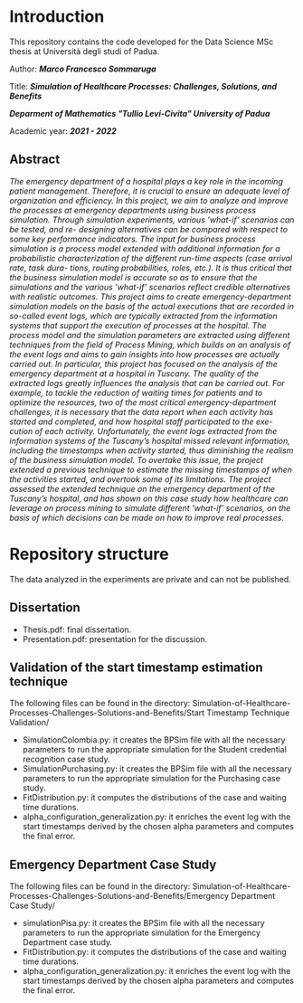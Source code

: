 # Introduction

This repository contains the code developed for the Data Science MSc thesis at Università degli studi of Padua.

Author: ***Marco Francesco Sommaruga***

Title: ***Simulation of Healthcare Processes: Challenges, Solutions, and Benefits***

***Deparment of Mathematics "Tullio Levi-Civita" 
University of Padua***

Academic year: ***2021 - 2022*** 


## Abstract
*The emergency department of a hospital plays a key role in the incoming patient management. Therefore, it is crucial to ensure an adequate level of organization and efficiency. In this project, we aim to analyze and improve the processes at emergency departments using business process simulation. Through simulation experiments, various ’what-if’ scenarios can be tested, and re- designing alternatives can be compared with respect to some key performance indicators. The input for business process simulation is a process model extended with additional information for a probabilistic characterization of the different run-time aspects (case arrival rate, task dura- tions, routing probabilities, roles, etc.). It is thus critical that the business simulation model is accurate so as to ensure that the simulations and the various ’what-if’ scenarios reflect credible alternatives with realistic outcomes.
This project aims to create emergency-department simulation models on the basis of the actual executions that are recorded in so-called event logs, which are typically extracted from the information systems that support the execution of processes at the hospital. The process model and the simulation parameters are extracted using different techniques from the field of Process Mining, which builds on an analysis of the event logs and aims to gain insights into how processes are actually carried out. In particular, this project has focused on the analysis of the emergency department at a hospital in Tuscany.
The quality of the extracted logs greatly influences the analysis that can be carried out. For example, to tackle the reduction of waiting times for patients and to optimize the resources, two of the most critical emergency-department challenges, it is necessary that the data report when each activity has started and completed, and how hospital staff participated to the exe- cution of each activity. Unfortunately, the event logs extracted from the information systems of the Tuscany’s hospital missed relevant information, including the timestamps when activity started, thus diminishing the realism of the business simulation model.
To overtake this issue, the project extended a previous technique to estimate the missing timestamps of when the activities started, and overtook some of its limitations.
The project assessed the extended technique on the emergency department of the Tuscany’s hospital, and has shown on this case study how healthcare can leverage on process mining to simulate different ’what-if’ scenarios, on the basis of which decisions can be made on how to improve real processes.*


# Repository structure
The data analyzed in the experiments are private and can not be published. 

## Dissertation
- Thesis.pdf: final dissertation.
- Presentation.pdf: presentation for the discussion.

## Validation of the start timestamp estimation technique 

The following files can be found in the directory: Simulation-of-Healthcare-Processes-Challenges-Solutions-and-Benefits/Start Timestamp Technique Validation/

- SimulationColombia.py: it creates the BPSim file with all the necessary parameters to run the appropriate simulation for the Student credential recognition case study.
- SimulationPurchasing.py: it creates the BPSim file with all the necessary parameters to run the appropriate simulation for the Purchasing case study.
- FitDistribution.py: it computes the distributions of the case and waiting time durations.
- alpha_configuration_generalization.py: it enriches the event log with the start timestamps derived by the chosen alpha parameters and computes the final error.


## Emergency Department Case Study

The following files can be found in the directory: Simulation-of-Healthcare-Processes-Challenges-Solutions-and-Benefits/Emergency Department Case Study/

- simulationPisa.py: it creates the BPSim file with all the necessary parameters to run the appropriate simulation for the Emergency Department case study.
- FitDistribution.py: it computes the distributions of the case and waiting time durations.
- alpha_configuration_generalization.py: it enriches the event log with the start timestamps derived by the chosen alpha parameters and computes the final error.